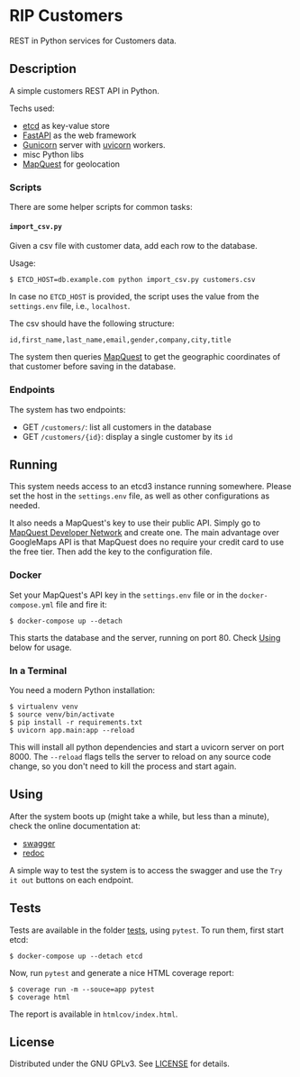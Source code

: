 # RIP Customers

REST in Python services for Customers data.

## Description

A simple customers REST API in Python.

Techs used:
- [etcd](https://etcd.io) as key-value store
- [FastAPI](https://fastapi.tiangolo.com) as the web framework
- [Gunicorn](https://gunicorn.org/) server with
  [uvicorn](https://www.uvicorn.org/) workers.
- misc Python libs
- [MapQuest](https://mapquest.com/) for geolocation


### Scripts

There are some helper scripts for common tasks:

#### `import_csv.py`

Given a csv file with customer data, add each row to the database.

Usage:

```
$ ETCD_HOST=db.example.com python import_csv.py customers.csv
```

In case no `ETCD_HOST` is provided, the script uses the value from the
`settings.env` file, i.e., `localhost`.

The csv should have the following structure:

```
id,first_name,last_name,email,gender,company,city,title
```

The system then queries [MapQuest](https://mapquest.com/) to get the geographic
coordinates of that customer before saving in the database.

### Endpoints

The system has two endpoints:

- GET `/customers/`: list all customers in the database
- GET `/customers/{id}`: display a single customer by its `id`


## Running

This system needs access to an etcd3 instance running somewhere. Please set the
host in the `settings.env` file, as well as other configurations as needed.

It also needs a MapQuest's key to use their public API. Simply go to [MapQuest
Developer Network](https://developer.mapquest.com/user/me/apps) and create one.
The main advantage over GoogleMaps API is that MapQuest does no require your
credit card to use the free tier. Then add the key to the configuration file.

### Docker

Set your MapQuest's API key in the `settings.env` file or in the
`docker-compose.yml` file and fire it:

```
$ docker-compose up --detach
```

This starts the database and the server, running on port 80. Check
[Using](#using) below for usage.

### In a Terminal

You need a modern Python installation:

```
$ virtualenv venv
$ source venv/bin/activate
$ pip install -r requirements.txt
$ uvicorn app.main:app --reload
```

This will install all python dependencies and start a uvicorn server on port
8000. The `--reload` flags tells the server to reload on any source code
change, so you don't need to kill the process and start again.


## Using

After the system boots up (might take a while, but less than a minute), check
the online documentation at:

- [swagger](http://localhost/docs)
- [redoc](http://localhost/redoc)

A simple way to test the system is to access the swagger and use the `Try it
out` buttons on each endpoint.


## Tests

Tests are available in the folder [tests](tests/), using `pytest`. To run them,
first start etcd:

```
$ docker-compose up --detach etcd
```

Now, run `pytest` and generate a nice HTML coverage report:

```
$ coverage run -m --souce=app pytest
$ coverage html
```

The report is available in `htmlcov/index.html`.


## License

Distributed under the GNU GPLv3. See [LICENSE](LICENSE) for details.
